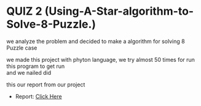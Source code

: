 # QUIZ 2 (Using-A-Star-algorithm-to-Solve-8-Puzzle.)


we analyze the problem and decided to make a algorithm for solving 8 Puzzle case  

we made this project with phyton language, we try almost 50 times for run this program to get run  
and we nailed did 

this our report from our project 

* Report: [Click Here](/AStar8Puzzyle.py)
